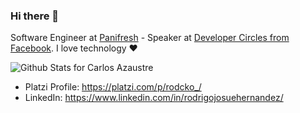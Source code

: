### Hi there 👋

Software Engineer at [Panifresh](https://panifresh.com.gt/) - Speaker at [Developer Circles from Facebook](https://www.facebook.com/groups/DevCGuatemala). I love technology :heart:

![Github Stats for Carlos Azaustre](https://github-readme-stats.vercel.app/api?username=rodcko&show_icons=true&hide_border=true&title_color=1f6feb&icon_color=1f6feb&bg_color=c6c6c6)

* Platzi Profile: https://platzi.com/p/rodcko_/
* LinkedIn: https://www.linkedin.com/in/rodrigojosuehernandez/

